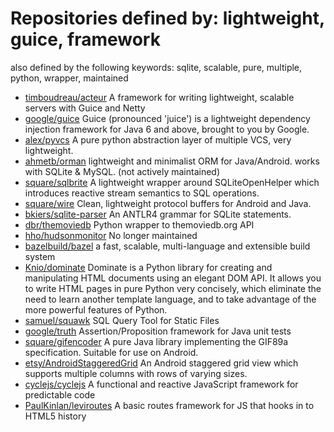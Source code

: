 # Repositories defined by: lightweight, guice, framework

also defined by the following keywords: sqlite, scalable, pure, multiple, python, wrapper, maintained

- [timboudreau/acteur](https://github.com/timboudreau/acteur)
  A framework for writing lightweight, scalable servers with Guice and Netty
- [google/guice](https://github.com/google/guice)
  Guice (pronounced 'juice') is a lightweight dependency injection framework for Java 6 and above, brought to you by Google.
- [alex/pyvcs](https://github.com/alex/pyvcs)
  A pure python abstraction layer of multiple VCS, very lightweight.
- [ahmetb/orman](https://github.com/ahmetb/orman)
  lightweight and minimalist ORM for Java/Android. works with SQLite & MySQL. (not actively maintained)
- [square/sqlbrite](https://github.com/square/sqlbrite)
  A lightweight wrapper around SQLiteOpenHelper which introduces reactive stream semantics to SQL operations.
- [square/wire](https://github.com/square/wire)
  Clean, lightweight protocol buffers for Android and Java.
- [bkiers/sqlite-parser](https://github.com/bkiers/sqlite-parser)
  An ANTLR4 grammar for SQLite statements.
- [dbr/themoviedb](https://github.com/dbr/themoviedb)
  Python wrapper to themoviedb.org API
- [hho/hudsonmonitor](https://github.com/hho/hudsonmonitor)
  No longer maintained
- [bazelbuild/bazel](https://github.com/bazelbuild/bazel)
  a fast, scalable, multi-language and extensible build system
- [Knio/dominate](https://github.com/Knio/dominate)
  Dominate is a Python library for creating and manipulating HTML documents using an elegant DOM API.  It allows you to write HTML pages in pure Python very concisely, which eliminate the need to learn another template language, and to take advantage of the more powerful features of Python.
- [samuel/squawk](https://github.com/samuel/squawk)
  SQL Query Tool for Static Files
- [google/truth](https://github.com/google/truth)
  Assertion/Proposition framework for Java unit tests
- [square/gifencoder](https://github.com/square/gifencoder)
  A pure Java library implementing the GIF89a specification. Suitable for use on Android.
- [etsy/AndroidStaggeredGrid](https://github.com/etsy/AndroidStaggeredGrid)
  An Android staggered grid view which supports multiple columns with rows of varying sizes.
- [cyclejs/cyclejs](https://github.com/cyclejs/cyclejs)
  A functional and reactive JavaScript framework for predictable code
- [PaulKinlan/leviroutes](https://github.com/PaulKinlan/leviroutes)
  A basic routes framework for JS that hooks in to HTML5 history
